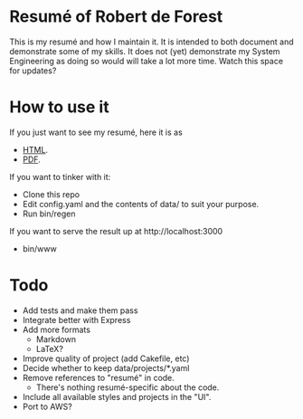 # Resumé of Robert de Forest

This is my resumé and how I maintain it. It is intended to both document and
demonstrate some of my skills. It does not (yet) demonstrate my System
Engineering as doing so would will take a lot more time. Watch this space for
updates?

# How to use it

If you just want to see my resumé, here it is as
- [HTML](http://htmlpreview.github.io/?https://github.com/rdeforest/resume/blob/master/public/resume.html).
- [PDF](https://github.com/rdeforest/resume/blob/master/public/resume.pdf).

If you want to tinker with it:

- Clone this repo
- Edit config.yaml and the contents of data/ to suit your purpose.
- Run bin/regen

If you want to serve the result up at http://localhost:3000

- bin/www

# Todo

- Add tests and make them pass
- Integrate better with Express
- Add more formats
  - Markdown
  - LaTeX?
- Improve quality of project (add Cakefile, etc)
- Decide whether to keep data/projects/\*.yaml
- Remove references to "resumé" in code.
  - There's nothing resumé-specific about the code.
- Include all available styles and projects in the "UI".
- Port to AWS?
